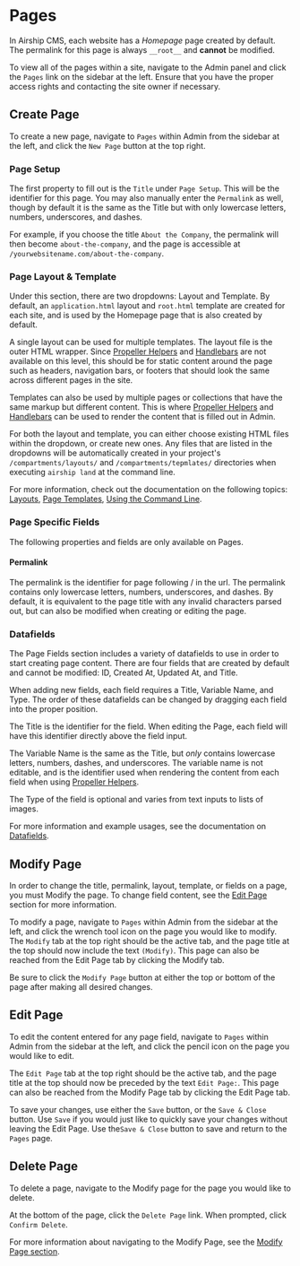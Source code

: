 # Pages
In Airship CMS, each website has a _Homepage_ page created by default. The permalink for this page is always `__root__` and **cannot** be modified.

To view all of the pages within a site, navigate to the Admin panel and click the `Pages` link on the sidebar at the left. Ensure that you have the proper access rights and contacting the site owner if necessary.


## Create Page
To create a new page, navigate to `Pages` within Admin from the sidebar at the left, and click the `New Page` button at the top right.

### Page Setup
The first property to fill out is the `Title` under `Page Setup`. This will be the identifier for this page. You may also manually enter the `Permalink` as well, though by default it is the same as the Title but with only lowercase letters, numbers, underscores, and dashes.

For example, if you choose the title `About the Company`, the permalink will then become `about-the-company`, and the page is accessible at `/yourwebsitename.com/about-the-company`.


### Page Layout & Template
Under this section, there are two dropdowns: Layout and Template. By default, an `application.html` layout and `root.html` template are created for each site, and is used by the Homepage page that is also created by default.

A single layout can be used for multiple templates. The layout file is the outer HTML wrapper. Since [Propeller Helpers](Propeller-Helpers.md) and [Handlebars](HandlebarsJS.md) are not available on this level, this should be for static content around the page such as headers, navigation bars, or footers that should look the same across different pages in the site.

Templates can also be used by multiple pages or collections that have the same markup but different content. This is where [Propeller Helpers](Propeller-Helpers.md) and [Handlebars](HandlebarsJS.md) can be used to render the content that is filled out in Admin.

For both the layout and template, you can either choose existing HTML files within the dropdown, or create new ones. Any files that are listed in the dropdowns will be automatically created in your project's `/compartments/layouts/` and `/compartments/tepmlates/` directories when executing `airship land` at the command line.

For more information, check out the documentation on the following topics: [Layouts](Layouts.md), [Page Templates](Page-Templates.md), [Using the Command Line](Using-the-Command-Line.md).


### Page Specific Fields
The following properties and fields are only available on Pages.

#### Permalink
The permalink is the identifier for page following / in the url. The permalink contains only lowercase letters, numbers, underscores, and dashes. By default, it is equivalent to the page title with any invalid characters parsed out, but can also be modified when creating or editing the page.


### Datafields  
The Page Fields section includes a variety of datafields to use in order to start creating page content. There are four fields that are created by default and cannot be modified: ID, Created At, Updated At, and Title.

When adding new fields, each field requires a Title, Variable Name, and Type. The order of these datafields can be changed by dragging each field into the proper position.

The Title is the identifier for the field. When editing the Page, each field will have this identifier directly above the field input.

The Variable Name is the same as the Title, but _only_ contains lowercase letters, numbers, dashes, and underscores. The variable name is not editable, and is the identifier used when rendering the content from each field when using [Propeller Helpers](Propeller-Helpers.md).

The Type of the field is optional and varies from text inputs to lists of images.

For more information and example usages, see the documentation on [Datafields](Datafields.md).


## Modify Page
In order to change the title, permalink, layout, template, or fields on a page, you must Modify the page. To change field content, see the [Edit Page](#Edit-Page) section for more information.

To modify a page, navigate to `Pages` within Admin from the sidebar at the left, and click the wrench tool icon on the page you would like to modify. The `Modify` tab at the top right should be the active tab, and the page title at the top should now include the text `(Modify)`. This page can also be reached from the Edit Page tab by clicking the Modify tab.

Be sure to click the `Modify Page` button at either the top or bottom of the page after making all desired changes.



## Edit Page
To edit the content entered for any page field, navigate to `Pages` within Admin from the sidebar at the left, and click the pencil icon on the page you would like to edit.

The `Edit Page` tab at the top right should be the active tab, and the page title at the top should now be preceded by the text `Edit Page:`. This page can also be reached from the Modify Page tab by clicking the Edit Page tab.

To save your changes, use either the `Save` button, or the `Save & Close` button. Use `Save` if you would just like to quickly save your changes without leaving the Edit Page. Use the`Save & Close` button to save and return to the `Pages` page. 


## Delete Page
To delete a page, navigate to the Modify page for the page you would like to delete.

At the bottom of the page, click the `Delete Page` link. When prompted, click `Confirm Delete`.

For more information about navigating to the Modify Page, see the [Modify Page section](#Modify-Page).
